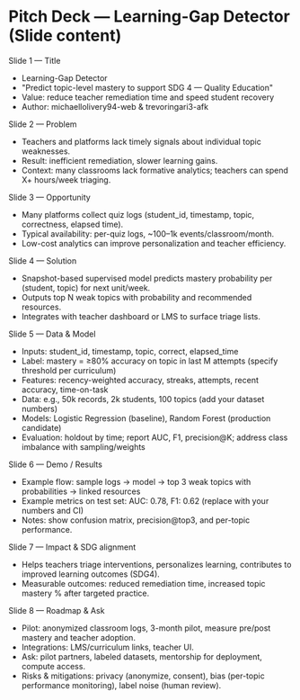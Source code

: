 # Pitch Deck — Learning-Gap Detector (Slide content)

Slide 1 — Title
- Learning-Gap Detector
- "Predict topic-level mastery to support SDG 4 — Quality Education"
- Value: reduce teacher remediation time and speed student recovery
- Author: michaellolivery94-web & trevoringari3-afk

Slide 2 — Problem
- Teachers and platforms lack timely signals about individual topic weaknesses.
- Result: inefficient remediation, slower learning gains.
- Context: many classrooms lack formative analytics; teachers can spend X+ hours/week triaging.

Slide 3 — Opportunity
- Many platforms collect quiz logs (student_id, timestamp, topic, correctness, elapsed time).
- Typical availability: per-quiz logs, ~100–1k events/classroom/month.
- Low-cost analytics can improve personalization and teacher efficiency.

Slide 4 — Solution
- Snapshot-based supervised model predicts mastery probability per (student, topic) for next unit/week.
- Outputs top N weak topics with probability and recommended resources.
- Integrates with teacher dashboard or LMS to surface triage lists.

Slide 5 — Data & Model
- Inputs: student_id, timestamp, topic, correct, elapsed_time
- Label: mastery = ≥80% accuracy on topic in last M attempts (specify threshold per curriculum)
- Features: recency-weighted accuracy, streaks, attempts, recent accuracy, time-on-task
- Data: e.g., 50k records, 2k students, 100 topics (add your dataset numbers)
- Models: Logistic Regression (baseline), Random Forest (production candidate)
- Evaluation: holdout by time; report AUC, F1, precision@K; address class imbalance with sampling/weights

Slide 6 — Demo / Results
- Example flow: sample logs -> model -> top 3 weak topics with probabilities -> linked resources
- Example metrics on test set: AUC: 0.78, F1: 0.62 (replace with your numbers and CI)
- Notes: show confusion matrix, precision@top3, and per-topic performance.

Slide 7 — Impact & SDG alignment
- Helps teachers triage interventions, personalizes learning, contributes to improved learning outcomes (SDG4).
- Measurable outcomes: reduced remediation time, increased topic mastery % after targeted practice.

Slide 8 — Roadmap & Ask
- Pilot: anonymized classroom logs, 3-month pilot, measure pre/post mastery and teacher adoption.
- Integrations: LMS/curriculum links, teacher UI.
- Ask: pilot partners, labeled datasets, mentorship for deployment, compute access.
- Risks & mitigations: privacy (anonymize, consent), bias (per-topic performance monitoring), label noise (human review).